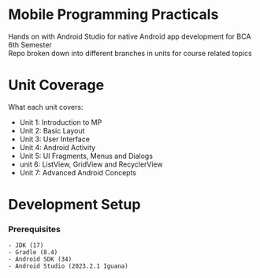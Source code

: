 # Mobile Programming Practicals

Hands on with Android Studio for native Android app development for BCA 6th Semester    
Repo broken down into different branches in units for course related topics  

# Unit Coverage

What each unit covers:

- Unit 1: Introduction to MP
- Unit 2: Basic Layout
- Unit 3: User Interface
- Unit 4: Android Activity
- Unit 5: UI Fragments, Menus and Dialogs
- unit 6: ListView, GridView and RecyclerView
- Unit 7: Advanced Android Concepts

# Development Setup

### Prerequisites

```
- JDK (17)
- Gradle (8.4)
- Android SDK (34)
- Android Studio (2023.2.1 Iguana)
```
